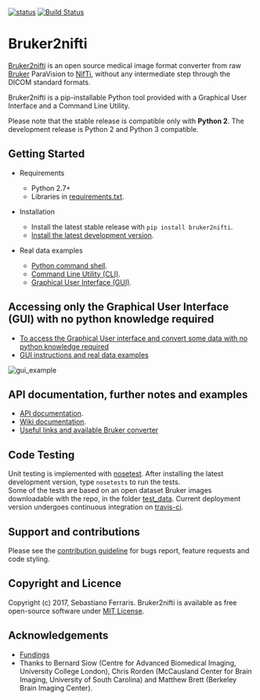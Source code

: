 [![status](http://joss.theoj.org/papers/2ee6a3a3b1a4d8df1633f601bf2b0ffe/status.svg)](http://joss.theoj.org/papers/2ee6a3a3b1a4d8df1633f601bf2b0ffe)
[![Build Status](https://travis-ci.org/SebastianoF/bruker2nifti.svg?branch=master)](https://travis-ci.org/SebastianoF/bruker2nifti)

# Bruker2nifti

[Bruker2nifti](https://github.com/SebastianoF/bruker2nifti) is an open source medical image format converter from raw [Bruker](http://imaging.mrc-cbu.cam.ac.uk/imaging/FormatBruker) 
ParaVision to [NifTi](https://nifti.nimh.nih.gov/nifti-1), without any intermediate step through the DICOM standard formats.

Bruker2nifti is a pip-installable Python tool provided with a Graphical User Interface and a Command Line Utility.

Please note that the stable release is compatible only with **Python 2**. The development release is Python 2 and Python 3 compatible.

## Getting Started
+ Requirements
    - Python 2.7+ 
    - Libraries in [requirements.txt](https://github.com/SebastianoF/bruker2nifti/blob/master/requirements.txt).

+ Installation
    - Install the latest stable release with `pip install bruker2nifti`.
    - [Install the latest development version](https://github.com/SebastianoF/bruker2nifti/wiki/Installing-stable-version-and-development-version).

+ Real data examples
    - [Python command shell](https://github.com/SebastianoF/bruker2nifti/wiki/Example:-use-bruker2nifti-via-Python-command-shell).
    - [Command Line Utility (CLI)](https://github.com/SebastianoF/bruker2nifti/wiki/Example:-use-bruker2nifti-via-Command-Line-Utility).
    - [Graphical User Interface (GUI)](https://github.com/SebastianoF/bruker2nifti/wiki/Graphical-User-Interface-Examples).

## Accessing only the Graphical User Interface (GUI) with no python knowledge required
+ [To access the Graphical User interface and convert some data with no python knowledge required](https://github.com/SebastianoF/bruker2nifti/wiki/Up-and-running-for-non-Python-developers)
+ [GUI instructions and real data examples](https://github.com/SebastianoF/bruker2nifti/wiki/Graphical-User-Interface-Examples)


![gui_example](https://github.com/SebastianoF/bruker2nifti/blob/master/screenshots/gui_example2.jpg)

## API documentation, further notes and examples
+ [API documentation](http://bruker2nifti.readthedocs.io/en/latest/).
+ [Wiki documentation](https://github.com/SebastianoF/bruker2nifti/wiki).
+ [Useful links and available Bruker converter](https://github.com/SebastianoF/bruker2nifti/wiki/References)

## Code Testing
Unit testing is implemented with [nosetest](http://pythontesting.net/framework/nose/nose-introduction/).
After installing the latest development version, type `nosetests` to run the tests.   
Some of the tests are based on an open dataset Bruker images downloadable with the repo, in the folder 
[test_data](https://github.com/SebastianoF/bruker2nifti/tree/master/test_data).
Current deployment version undergoes continuous integration on [travis-ci](https://travis-ci.org/SebastianoF/bruker2nifti).

## Support and contributions
Please see the [contribution guideline](https://github.com/SebastianoF/bruker2nifti/blob/master/CONTRIBUTE.md) for bugs report,
feature requests and code styling.

## Copyright and Licence 
Copyright (c) 2017, Sebastiano Ferraris.
Bruker2nifti is available as free open-source software under [MIT License](https://github.com/SebastianoF/bruker2nifti/blob/master/LICENCE.txt).

## Acknowledgements
+ [Fundings](https://github.com/SebastianoF/bruker2nifti/blob/master/paper/paper.md)
+ Thanks to 
Bernard Siow (Centre for Advanced Biomedical Imaging, University College London), 
Chris Rorden (McCausland Center for Brain Imaging, University of South Carolina) 
and 
Matthew Brett (Berkeley Brain Imaging Center).
 
